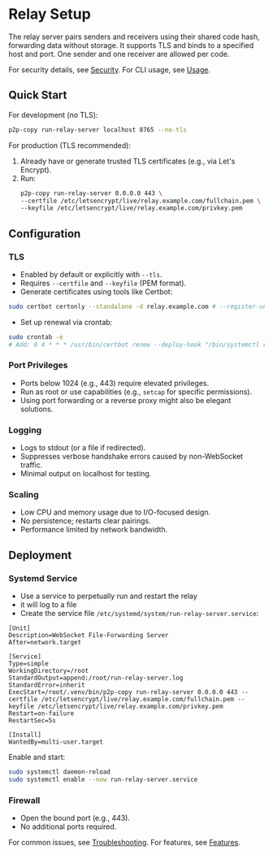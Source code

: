 # Relay Setup

The relay server pairs senders and receivers using their shared code hash, forwarding data without storage. It supports TLS and binds to a specified host and port. One sender and one receiver are allowed per code.

For security details, see [Security](./security.md). For CLI usage, see [Usage](./usage.md).

## Quick Start

For development (no TLS):

```bash
p2p-copy run-relay-server localhost 8765 --no-tls
```

For production (TLS recommended):
1. Already have or generate trusted TLS certificates (e.g., via Let's Encrypt).
2. Run:
   ```bash
   p2p-copy run-relay-server 0.0.0.0 443 \
   --certfile /etc/letsencrypt/live/relay.example.com/fullchain.pem \
   --keyfile /etc/letsencrypt/live/relay.example.com/privkey.pem
   ```

## Configuration

### TLS
- Enabled by default or explicitly with `--tls`.
- Requires `--certfile` and `--keyfile` (PEM format).
- Generate certificates using tools like Certbot:

```bash
sudo certbot certonly --standalone -d relay.example.com # --register-unsafely-without-email
```

- Set up renewal via crontab:

```bash
sudo crontab -e
# Add: 0 4 * * * /usr/bin/certbot renew --deploy-hook "/bin/systemctl restart run-relay-server.service"
```

### Port Privileges
- Ports below 1024 (e.g., 443) require elevated privileges.
- Run as root or use capabilities (e.g., `setcap` for specific permissions).
- Using port forwarding or a reverse proxy might also be elegant solutions. 

### Logging
- Logs to stdout (or a file if redirected).
- Suppresses verbose handshake errors caused by non-WebSocket traffic.
- Minimal output on localhost for testing.

### Scaling
- Low CPU and memory usage due to I/O-focused design.
- No persistence; restarts clear pairings.
- Performance limited by network bandwidth.

## Deployment

### Systemd Service 
- Use a service to perpetually run and restart the relay 
- it will log to a file
- Create the service file `/etc/systemd/system/run-relay-server.service`:
```
[Unit]
Description=WebSocket File-Forwarding Server
After=network.target

[Service]
Type=simple
WorkingDirectory=/root
StandardOutput=append:/root/run-relay-server.log
StandardError=inherit
ExecStart=/root/.venv/bin/p2p-copy run-relay-server 0.0.0.0 443 --certfile /etc/letsencrypt/live/relay.example.com/fullchain.pem --keyfile /etc/letsencrypt/live/relay.example.com/privkey.pem
Restart=on-failure
RestartSec=5s

[Install]
WantedBy=multi-user.target
```

Enable and start:

```bash
sudo systemctl daemon-reload
sudo systemctl enable --now run-relay-server.service
```

### Firewall
- Open the bound port (e.g., 443).
- No additional ports required.

For common issues, see [Troubleshooting](./troubleshooting.md). For features, see [Features](./features.md).